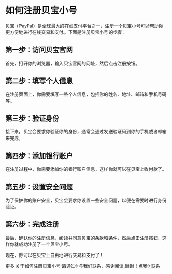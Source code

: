 # 如何注册贝宝小号

贝宝（PayPal）是全球最大的在线支付平台之一，注册一个贝宝小号可以帮助你更方便地进行在线交易和支付。下面是注册贝宝小号的步骤：

## 第一步：访问贝宝官网

首先，打开你的浏览器，输入贝宝官网的网址，然后点击注册按钮。

## 第二步：填写个人信息

在注册页面上，你需要填写一些个人信息，包括你的姓名、地址、邮箱和手机号码等。

## 第三步：验证身份

接下来，贝宝会要求你验证你的身份，通常会通过发送验证码到你的手机或者邮箱来完成。

## 第四步：添加银行账户

在注册过程中，你需要添加你的银行账户信息，这样你就可以在贝宝上收付款了。

## 第五步：设置安全问题

为了保护你的账户安全，贝宝会要求你设置一些安全问题，以便在需要时进行身份验证。

## 第六步：完成注册

最后，确认你的注册信息，阅读并同意贝宝的条款和条件，然后点击注册按钮，这样你就成功注册了一个贝宝小号。

现在，你可以在贝宝上自由地进行交易和支付了！

更多 关于如何注册贝宝小号 请通过✈与我们联系，感谢阅读,谢谢！[点我✈联系](https://acc.k02.cc)
